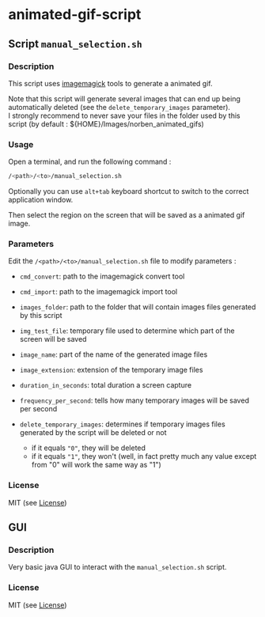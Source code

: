 # animated-gif-script


## Script `manual_selection.sh`

### Description

This script uses [imagemagick](http://www.imagemagick.org/) tools to generate a animated gif.

Note that this script will generate several images that can end up being automatically deleted (see the `delete_temporary_images` parameter).  
I strongly recommend to never save your files in the folder used by this script (by default : ${HOME}/Images/norben_animated_gifs)


### Usage

Open a terminal, and run the following command :

```sh
/<path>/<to>/manual_selection.sh
```

Optionally you can use `alt+tab` keyboard shortcut to switch to the correct application window.

Then select the region on the screen that will be saved as a animated gif image.


### Parameters

Edit the `/<path>/<to>/manual_selection.sh` file to modify parameters :

* `cmd_convert`: path to the imagemagick convert tool
* `cmd_import`: path to the imagemagick import tool

* `images_folder`: path to the folder that will contain images files generated by this script
* `img_test_file`: temporary file used to determine which part of the screen will be saved

* `image_name`: part of the name of the generated image files
* `image_extension`: extension of the temporary image files
* `duration_in_seconds`: total duration a screen capture
* `frequency_per_second`: tells how many temporary images will be saved per second

* `delete_temporary_images`: determines if temporary images files generated by the script will be deleted or not
  * if it equals `"0"`, they will be deleted
  * if it equals `"1"`, they won't (well, in fact pretty much any value except from "0" will work the same way as "1")


### License

MIT (see [License](https://github.com/norben/animated-gif-script/blob/master/LICENSE.md))


## GUI

### Description

Very basic java GUI to interact with the `manual_selection.sh` script.


### License

MIT (see [License](https://github.com/norben/animated-gif-script/blob/master/LICENSE.md))
